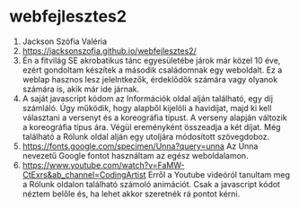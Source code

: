# webfejlesztes2
1. Jackson Szófia Valéria
2. https://jacksonszofia.github.io/webfejlesztes2/
3. Én a fitvilág SE akrobatikus tánc egyesületébe járok már közel 10 éve, ezért gondoltam készítek a második családomnak egy weboldalt. Ez a weblap hasznos lesz jelelntkezők, érdeklődők számára vagy olyanok számára is, akik már ide járnak. 
4. A saját javascript kódom az Információk oldal alján található, egy díj számláló. Úgy működik, hogy alapből kijelöli a havidíjat, majd ki kell választani a versenyt és a koreográfia típust. A verseny alapján változik a koreográfia típus ára. Végül ereményként összeadja a két díjat. Még található a Rólunk oldal alján egy utoljára módosított szövegdoboz.
5. https://fonts.google.com/specimen/Unna?query=unna
    Az Unna nevezetű Google fontot használtam az egész weboldalamon.
6. https://www.youtube.com/watch?v=FaMW-CtExrs&ab_channel=CodingArtist
    Erről a Youtube videóról tanultam meg a Rólunk oldalon található számoló animációt. Csak a javascript kódot néztem belőle és, ha lehet akkor szeretnék rá pontot kérni.
